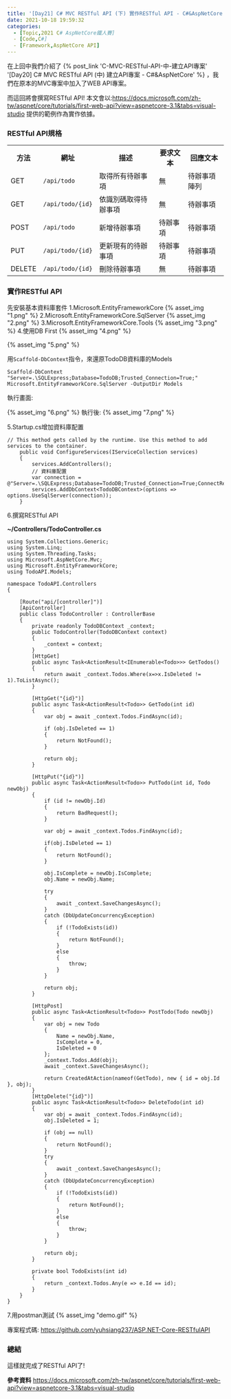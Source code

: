 ```yaml
---
title: '[Day21] C# MVC RESTful API (下) 實作RESTful API - C#&AspNetCore'
date: 2021-10-18 19:59:32
categories:  
  - [Topic,2021 C# AspNetCore鐵人賽]
  - [Code,C#]
  - [Framework,AspNetCore API]
---
```

在上回中我們介紹了 {% post_link 'C-MVC-RESTful-API-中-建立API專案' '[Day20] C# MVC RESTful API (中) 建立API專案 - C#&AspNetCore' %} ，我們在原本的MVC專案中加入了WEB API專案。

而這回將會撰寫RESTful API!
本文會以:https://docs.microsoft.com/zh-tw/aspnet/core/tutorials/first-web-api?view=aspnetcore-3.1&tabs=visual-studio 提供的範例作為實作依據。
### RESTful API規格
<table>
<th>方法</th>
<th>網址</th>
<th>描述</th>
<th>要求文本</th>
<th>回應文本</th>
<tr>
<td>GET</td>
<td><code>/api/todo</code></td>
<td>取得所有待辦事項</td>
<td>無</td>
<td>待辦事項陣列</td>
</tr>
<tr>
<td>GET</td>
<td><code>/api/todo/{id}</code></td>
<td>依識別碼取得待辦事項</td>
<td>無</td>
<td>待辦事項</td>
</tr>
<tr>
<td>POST</td>
<td><code>/api/todo</code></td>
<td>新增待辦事項</td>
<td>待辦事項</td>
<td>待辦事項</td>
</tr>
<tr>
<td>PUT</td>
<td><code>/api/todo/{id}</code></td>
<td>更新現有的待辦事項</td>
<td>待辦事項</td>
<td>待辦事項</td>
</tr>
<tr>
<td>DELETE</td>
<td><code>/api/todo/{id}</code></td>
<td>刪除待辦事項</td>
<td>無</td>
<td>待辦事項</td>
</tr>
<!-- <tr>
<td>POST</td>
<td><code>/api/todo/batch</code></td>
<td>批次處理待辦事項，可批次新增、刪除、編輯</td>
<td>批次動作、待辦事項陣列</td>
<td>批次動作、待辦事項陣列</td>
</tr> -->
<tr>
</table>


### 實作RESTful API
先安裝基本資料庫套件
1.Microsoft.EntityFrameworkCore
{% asset_img "1.png" %}
2.Microsoft.EntityFrameworkCore.SqlServer
{% asset_img "2.png" %}
3.Microsoft.EntityFrameworkCore.Tools
{% asset_img "3.png" %}
4.使用DB First
{% asset_img "4.png" %}

{% asset_img "5.png" %}

用<code>Scaffold-DbContext</code>指令，來還原TodoDB資料庫的Models
```
Scaffold-DbContext "Server=.\SQLExpress;Database=TodoDB;Trusted_Connection=True;" Microsoft.EntityFrameworkCore.SqlServer -OutputDir Models
```
執行畫面:

{% asset_img "6.png" %}
執行後:
{% asset_img "7.png" %}

5.Startup.cs增加資料庫配置
```
// This method gets called by the runtime. Use this method to add services to the container.
    public void ConfigureServices(IServiceCollection services)
    {
        services.AddControllers();
        // 資料庫配置
        var connection = @"Server=.\SQLExpress;Database=TodoDB;Trusted_Connection=True;ConnectRetryCount=0";
        services.AddDbContext<TodoDBContext>(options => options.UseSqlServer(connection));
    }
```

6.撰寫RESTful API

**~/Controllers/TodoController.cs**
```
using System.Collections.Generic;
using System.Linq;
using System.Threading.Tasks;
using Microsoft.AspNetCore.Mvc;
using Microsoft.EntityFrameworkCore;
using TodoAPI.Models;

namespace TodoAPI.Controllers
{

    [Route("api/[controller]")]
    [ApiController]
    public class TodoController : ControllerBase
    {
        private readonly TodoDBContext _context;
        public TodoController(TodoDBContext context)
        {
            _context = context;
        }
        [HttpGet]
        public async Task<ActionResult<IEnumerable<Todo>>> GetTodos()
        {
            return await _context.Todos.Where(x=>x.IsDeleted != 1).ToListAsync();
        }

        [HttpGet("{id}")]
        public async Task<ActionResult<Todo>> GetTodo(int id)
        {
            var obj = await _context.Todos.FindAsync(id);

            if (obj.IsDeleted == 1)
            {
                return NotFound();
            }

            return obj;
        }

        [HttpPut("{id}")]
        public async Task<ActionResult<Todo>> PutTodo(int id, Todo newObj)
        {
            if (id != newObj.Id)
            {
                return BadRequest();
            }

            var obj = await _context.Todos.FindAsync(id);

            if(obj.IsDeleted == 1)
            {
                return NotFound();
            }

            obj.IsComplete = newObj.IsComplete;
            obj.Name = newObj.Name;

            try
            {
                await _context.SaveChangesAsync();
            }
            catch (DbUpdateConcurrencyException)
            {
                if (!TodoExists(id))
                {
                    return NotFound();
                }
                else
                {
                    throw;
                }
            }

            return obj;
        }

        [HttpPost]
        public async Task<ActionResult<Todo>> PostTodo(Todo newObj)
        {
            var obj = new Todo
            {
                Name = newObj.Name,
                IsComplete = 0,
                IsDeleted = 0
            };
            _context.Todos.Add(obj); 
            await _context.SaveChangesAsync();

            return CreatedAtAction(nameof(GetTodo), new { id = obj.Id }, obj);
        }
        [HttpDelete("{id}")]
        public async Task<ActionResult<Todo>> DeleteTodo(int id)
        {
            var obj = await _context.Todos.FindAsync(id);
            obj.IsDeleted = 1;

            if (obj == null)
            {
                return NotFound();
            }
            try
            {
                await _context.SaveChangesAsync();
            }
            catch (DbUpdateConcurrencyException)
            {
                if (!TodoExists(id))
                {
                    return NotFound();
                }
                else
                {
                    throw;
                }
            }

            return obj;
        }

        private bool TodoExists(int id)
        {
            return _context.Todos.Any(e => e.Id == id);
        }
    }
}

```
7.用postman測試
{% asset_img "demo.gif" %}


專案程式碼:
https://github.com/yuhsiang237/ASP.NET-Core-RESTfulAPI

### 總結
這樣就完成了RESTful API了!

**參考資料**
https://docs.microsoft.com/zh-tw/aspnet/core/tutorials/first-web-api?view=aspnetcore-3.1&tabs=visual-studio